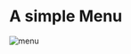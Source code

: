 # A simple Menu

![menu](https://user-images.githubusercontent.com/5312427/104630378-f7f65380-569a-11eb-81e4-167f05722ced.gif)
